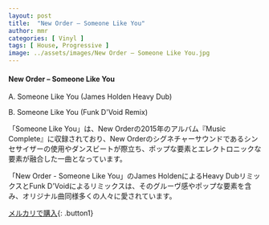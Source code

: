 ```yaml
---
layout: post
title:  "New Order – Someone Like You"
author: mmr
categories: [ Vinyl ]
tags: [ House, Progressive ]
image: ../assets/images/New Order – Someone Like You.jpg
---
```


#### New Order – Someone Like You

A. Someone Like You (James Holden Heavy Dub)

B. Someone Like You (Funk D'Void Remix)

「Someone Like You」は、New Orderの2015年のアルバム『Music Complete』に収録されており、New Orderのシグネチャーサウンドであるシンセサイザーの使用やダンスビートが際立ち、ポップな要素とエレクトロニックな要素が融合した一曲となっています。

「New Order - Someone Like You」のJames HoldenによるHeavy DubリミックスとFunk D'Voidによるリミックスは、そのグルーヴ感やポップな要素を含み、オリジナル曲同様多くの人々に愛されています。

[メルカリで購入](https://jp.mercari.com/item/m12901620501){: .button1}

